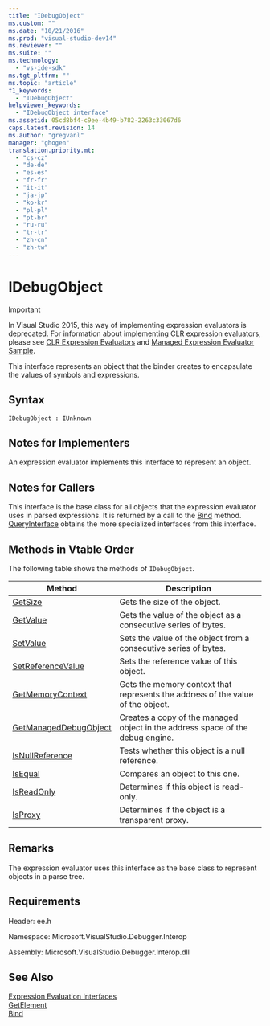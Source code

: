 ```yaml
---
title: "IDebugObject"
ms.custom: ""
ms.date: "10/21/2016"
ms.prod: "visual-studio-dev14"
ms.reviewer: ""
ms.suite: ""
ms.technology: 
  - "vs-ide-sdk"
ms.tgt_pltfrm: ""
ms.topic: "article"
f1_keywords: 
  - "IDebugObject"
helpviewer_keywords: 
  - "IDebugObject interface"
ms.assetid: 05cd8bf4-c9ee-4b49-b782-2263c33067d6
caps.latest.revision: 14
ms.author: "gregvanl"
manager: "ghogen"
translation.priority.mt: 
  - "cs-cz"
  - "de-de"
  - "es-es"
  - "fr-fr"
  - "it-it"
  - "ja-jp"
  - "ko-kr"
  - "pl-pl"
  - "pt-br"
  - "ru-ru"
  - "tr-tr"
  - "zh-cn"
  - "zh-tw"
---
```

# IDebugObject
> [!IMPORTANT]
>  In Visual Studio 2015, this way of implementing expression evaluators is deprecated. For information about implementing CLR expression evaluators, please see [CLR Expression Evaluators](https://github.com/Microsoft/ConcordExtensibilitySamples/wiki/CLR-Expression-Evaluators) and [Managed Expression Evaluator Sample](https://github.com/Microsoft/ConcordExtensibilitySamples/wiki/Managed-Expression-Evaluator-Sample).  
  
 This interface represents an object that the binder creates to encapsulate the values of symbols and expressions.  
  
## Syntax  
  
```  
IDebugObject : IUnknown  
```  
  
## Notes for Implementers  
 An expression evaluator implements this interface to represent an object.  
  
## Notes for Callers  
 This interface is the base class for all objects that the expression evaluator uses in parsed expressions. It is returned by a call to the [Bind](../extensibility-debugger-reference/idebugbinder--bind.md) method. [QueryInterface](../Topic/QueryInterface.md) obtains the more specialized interfaces from this interface.  
  
## Methods in Vtable Order  
 The following table shows the methods of `IDebugObject`.  
  
|Method|Description|  
|------------|-----------------|  
|[GetSize](../extensibility-debugger-reference/idebugobject--getsize.md)|Gets the size of the object.|  
|[GetValue](../extensibility-debugger-reference/idebugobject--getvalue.md)|Gets the value of the object as a consecutive series of bytes.|  
|[SetValue](../extensibility-debugger-reference/idebugobject--setvalue.md)|Sets the value of the object from a consecutive series of bytes.|  
|[SetReferenceValue](../extensibility-debugger-reference/idebugobject--setreferencevalue.md)|Sets the reference value of this object.|  
|[GetMemoryContext](../extensibility-debugger-reference/idebugobject--getmemorycontext.md)|Gets the memory context that represents the address of the value of the object.|  
|[GetManagedDebugObject](../extensibility-debugger-reference/idebugobject--getmanageddebugobject.md)|Creates a copy of the managed object in the address space of the debug engine.|  
|[IsNullReference](../extensibility-debugger-reference/idebugobject--isnullreference.md)|Tests whether this object is a null reference.|  
|[IsEqual](../extensibility-debugger-reference/idebugobject--isequal.md)|Compares an object to this one.|  
|[IsReadOnly](../extensibility-debugger-reference/idebugobject--isreadonly.md)|Determines if this object is read-only.|  
|[IsProxy](../extensibility-debugger-reference/idebugobject--isproxy.md)|Determines if the object is a transparent proxy.|  
  
## Remarks  
 The expression evaluator uses this interface as the base class to represent objects in a parse tree.  
  
## Requirements  
 Header: ee.h  
  
 Namespace: Microsoft.VisualStudio.Debugger.Interop  
  
 Assembly: Microsoft.VisualStudio.Debugger.Interop.dll  
  
## See Also  
 [Expression Evaluation Interfaces](../extensibility-debugger-reference/expression-evaluation-interfaces.md)   
 [GetElement](../extensibility-debugger-reference/idebugarrayobject--getelement.md)   
 [Bind](../extensibility-debugger-reference/idebugbinder--bind.md)